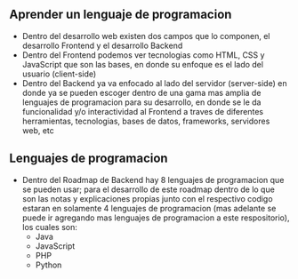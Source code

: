 ## Aprender un lenguaje de programacion
- Dentro del desarrollo web existen dos campos que lo componen, el desarrollo Frontend y el desarrollo Backend
- Dentro del Frontend podemos ver tecnologias como HTML, CSS y JavaScript que son las bases, en donde su enfoque es el lado del usuario (client-side)
- Dentro del Backend ya va enfocado al lado del servidor (server-side) en donde ya se pueden escoger dentro de una gama mas amplia de lenguajes de programacion para su desarrollo, en donde se le da funcionalidad y/o interactividad al Frontend a traves de diferentes herramientas, tecnologias, bases de datos, frameworks, servidores web, etc

## Lenguajes de programacion
- Dentro del Roadmap de Backend hay 8 lenguajes de programacion que se pueden usar; para el desarrollo de este roadmap dentro de lo que son las notas y explicaciones propias junto con el respectivo codigo estaran en solamente 4 lenguajes de programacion (mas adelante se puede ir agregando mas lenguajes de programacion a este respositorio), los cuales son:
  - Java
  - JavaScript
  - PHP
  - Python